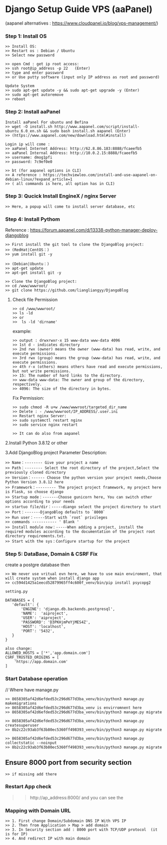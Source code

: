 
#  Django Setup Guide VPS (aaPanel)
(aapanel alternatives : https://www.cloudpanel.io/blog/vps-management/)
### Step 1: Install OS
```
>> Install OS:
>> Restart os : Debian / Ubuntu
>> Select new password

>> open Cmd : get ip root access:
>> ssh root@ip_address -p 22   (Enter)
>> type and enter password
>> or Use putty software (input only IP address as root and password)

Update System
>> sudo apt-get update -y && sudo apt-get upgrade -y (Enter)
>> sudo apt-get autoremove
>> reboot

```
### Step 2: Install aaPanel
```
Install aaPanel For ubuntu and Befina
>> wget -O install.sh http://www.aapanel.com/script/install-ubuntu_6.0_en.sh && sudo bash install.sh aapanel (Enter)
>> (https://www.aapanel.com/new/download.html#install)

Login ip will come :
>> aaPanel Internet Address: http://62.8.86.183:8888/fcaeefb5
>> aaPanel Internal Address: http://10.0.2.15:8888/fcaeefb5
>> username: dmog1pfi
>> password: 7c9ef0e0

>> bt (for aapanel options in CLI)
>> A reference : https://techviewleo.com/install-and-use-aapanel-on-debian-linux/?expand_article=1
>> ( all commands is here, all option has in CLI)

```



### Step 3: Qucick Install EngineX / nginx Server
```
>> Here, a popup will come to install server database, etc

```
### Step 4: Install Pythom 
Reference : https://forum.aapanel.com/d/13338-python-manager-deploy-djangoblog
```
>> First install the git tool to clone the DjangoBlog project:
>> (RedHat|CentOS：)
>> yum install git -y

>> (Debian|Ubuntu：)
>> apt-get update
>> apt-get install git -y

>> Clone the DjangoBlog project:
>> cd /www/wwwroot/
>> git clone https://github.com/liangliangyy/DjangoBlog
```
1. Check file Permission
   ```
   >> cd /www/wwwroot/
   >> ls -ld
   >> or
   >>  ls -ld 'dirname'
   ```
   example:
   ```
   >> output : drwxrwxr-x 15 www-data www-data 4096
   >> 1st d - indicates directory
   >> 2nd rwx (owner) means the owner (www-data) has read, write, and execute permissions.
   >> 3rd rwx (group) means the group (www-data) has read, write, and execute permissions.
   >> 4th r-x (others) means others have read and execute permissions, but not write permissions.
   >> 15: The number of hard links to the directory.
   >> www-data www-data: The owner and group of the directory, respectively.
   >> 4096: The size of the directory in bytes.
   ```
   Fix Permission:
   ```
   >> sudo chmod -R u+w /www/wwwroot/targeted_dir_name
   >> Delete : - /www/wwwroot/IP_ADDRESS/.user.ini
   >> Restart nginx Server:
   >> sudo systemctl restart nginx
   >> sudo service nginx restart

   >> It can do also from aapanel
   ```

2.Install Python 3.8.12 or other


3.Add DjangoBlog project
Parameter Description:
```
>> Name：-------- Give your project a name
>> Path：-------- Select the root directory of the project,Select the previously cloned directory
>> Version：------ Choose the python version your project needs,Choose Python Version 3.8.12 here
>> Framework：--------- The project project framework, my project here is Flask, so choose django
>> Startup mode：-------Choose gunicorn here, You can switch other options according to your needs
>> startuo file/dir：-----diango select the project directory to start
>> Port：-------DjangoBlog defaults to `8000`
>> Run user：-----Start with `root` privileges
>> commands ----------- ' Blank '
>> Install module now：-----When adding a project, install the required modules according to the documentation of the project root directory requirements.txt.
>> Start with the sys：Configure startup for the project
```

### Step 5: DataBase, Domain & CSRF Fix
create a postgre database
then
```
>> We never use vritual evn here, we have to use main enviroment, that will create system when install django app
>> cc594d1425a1eecd52879965ff4c600f_venv/bin/pip install psycopg2

setting.py

DATABASES = {
   'default': {
       'ENGINE': 'django.db.backends.postgresql',
       'NAME':  'aiproject',
       'USER': 'aiproject',
       'PASSWORD': 'D3PKHjmPeYjMES4Z',
       'HOST': 'localhost',
       'PORT': '5432',
   }
}

also change:
ALLOWED_HOSTS = ['*','app.domain.com']
CSRF_TRUSTED_ORIGINS = [
    'https://app.domain.com'
]

```

### Start Database operation
// Where have manage.py
```
>> 8658305af42d6efded53c296d677d3ba_venv/bin/python3 manage.py makemigrations
>> 8658305af42d6efded53c296d677d3ba_venv is envirromnent here
>> 8658305af42d6efded53c296d677d3ba_venv/bin/python3 manage.py migrate

>> 8658305af42d6efded53c296d677d3ba_venv/bin/python3 manage.py createsuperuser
>> 8b2c22c93ab3f63b80ec5360ff498393_venv/bin/python3 manage.py migrate

>> 8658305af42d6efded53c296d677d3ba_venv/bin/python3 manage.py collectstatic --noinput
>> 8b2c22c93ab3f63b80ec5360ff498393_venv/bin/python3 manage.py migrate

```
## Ensure 8000 port from security section
```
>> if missing add there
```

### Restart App check 
>> http://ap_address:8000/ and you can see the 

### Mapping with Domain URL
```
>> 1. First change Domain/Subdomain DNS IP With VPS IP
>> 2. Then from Application > Map > add domain
>> 3. In Security section add : 8000 port with TCP/UDP protocol  (it is for IP)
>> 4. And redirect IP with main domain

```
